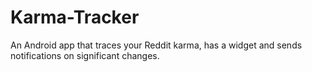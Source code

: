 Karma-Tracker
=============

An Android app that traces your Reddit karma, has a widget and sends notifications on significant changes.
